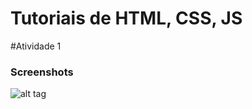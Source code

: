 # Tutoriais de HTML, CSS, JS

#Atividade 1
### Screenshots
![alt tag](https://raw.githubusercontent.com/crislanio/HtmlCssJSTutorial/atividade1/img/Screenshot3.png)

